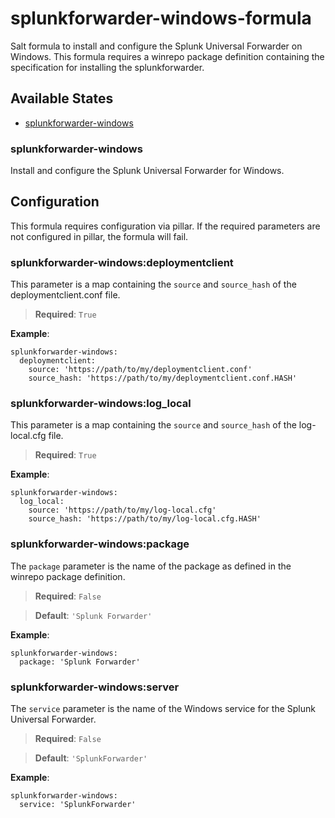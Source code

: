 # splunkforwarder-windows-formula
Salt formula to install and configure the Splunk Universal Forwarder on
Windows. This formula requires a winrepo package definition containing the
specification for installing the splunkforwarder.


## Available States

- [splunkforwarder-windows](#splunkforwarder-windows)


### splunkforwarder-windows

Install and configure the Splunk Universal Forwarder for Windows.

## Configuration

This formula requires configuration via pillar. If the required parameters are
not configured in pillar, the formula will fail.

### splunkforwarder-windows:deploymentclient

This parameter is a map containing the `source` and `source_hash` of the
deploymentclient.conf file.

>**Required**: `True`

**Example**:

```
splunkforwarder-windows:
  deploymentclient:
    source: 'https://path/to/my/deploymentclient.conf'
    source_hash: 'https://path/to/my/deploymentclient.conf.HASH'
```

### splunkforwarder-windows:log_local

This parameter is a map containing the `source` and `source_hash` of the
log-local.cfg file.

>**Required**: `True`

**Example**:

```
splunkforwarder-windows:
  log_local:
    source: 'https://path/to/my/log-local.cfg'
    source_hash: 'https://path/to/my/log-local.cfg.HASH'
```

### splunkforwarder-windows:package

The `package` parameter is the name of the package as defined in the winrepo
package definition.

>**Required**: `False`

>**Default**: `'Splunk Forwarder'`

**Example**:

```
splunkforwarder-windows:
  package: 'Splunk Forwarder'
```

### splunkforwarder-windows:server

The `service` parameter is the name of the Windows service for the Splunk
Universal Forwarder.

>**Required**: `False`

>**Default**: `'SplunkForwarder'`

**Example**:

```
splunkforwarder-windows:
  service: 'SplunkForwarder'
```
